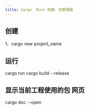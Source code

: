 ```yaml
---
title: Cargo  Rust 构建、包管理器
---
```


## 创建

1、cargo new project_name


## 运行

cargo run 
cargo build --release

## 显示当前工程使用的包 网页

cargo doc --open

